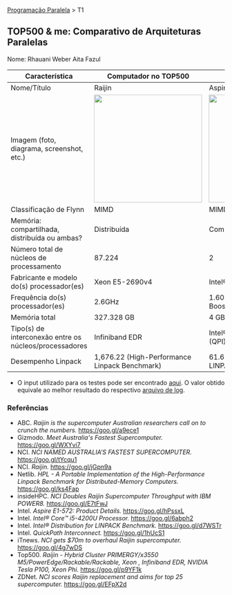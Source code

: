 [Programação Paralela](https://github.com/AndreaInfUFSM/elc139-2018a) > T1

TOP500 & me: Comparativo de Arquiteturas Paralelas
--------------------------------------------------

Nome: Rhauani Weber Aita Fazul

| Característica                                            | Computador no TOP500  | Meu computador  |
| --------------------------------------------------------- | --------------------- | --------------- |
| Nome/Título                                               | Raijin                | Aspire E1-572   |
| Imagem (foto, diagrama, screenshot, etc.)                 | <img src="http://nci.org.au/wp-content/uploads/2013/06/NCRIS-Raijin2-3-768x506.jpg" width="250"> | <img src="https://global-download.acer.com/Image/ModelPictures/Notebook/Aspire%20E1-572.png" width="250"> |
| Classificação de Flynn                                    | MIMD                  | MIMD            |
| Memória: compartilhada, distribuída ou ambas?             | Distribuída           | Compartilhada   |
| Número total de núcleos de processamento                  | 87.224                | 2               |
| Fabricante e modelo do(s) processador(es)                 | Xeon E5-2690v4        | Intel® Core™ i5-4200U |
| Frequência do(s) processador(es)                          | 2.6GHz                | 1.60GHz ~ 2,60GHz (Turbo Boost) |
| Memória total                                             | 327.328 GB            | 4 GB             |
| Tipo(s) de interconexão entre os núcleos/processadores    | Infiniband EDR        | Intel® QuickPath Interconnect (QPI) |
| Desempenho Linpack                                        | 1,676.22 (High-Performance Linpack Benchmark) | 61.6771* (Intel® Distribution for LINPACK Benchmark) |


* O input utilizado para os testes pode ser encontrado [aqui](https://github.com/rwfazul/elc139-2018a/blob/master/trabalhos/t1/input.txt). O valor obtido equivale ao melhor resultado do respectivo [arquivo de log](https://github.com/rwfazul/elc139-2018a/blob/master/trabalhos/t1/log_output.txt).

### Referências
- ABC. <i>Raijin is the supercomputer Australian researchers call on to crunch the numbers.</i> https://goo.gl/a9ece1
- Gizmodo. <i>Meet Australia's Fastest Supercomputer.</i> https://goo.gl/WXYvi7
- NCI. <i>NCI NAMED AUSTRALIA’S FASTEST SUPERCOMPUTER.</i> https://goo.gl/tYcqu1
- NCI. <i>Raijin.</i> https://goo.gl/jGpn9a
- Netlib. <i>HPL - A Portable Implementation of the High-Performance Linpack Benchmark for Distributed-Memory Computers.</i> https://goo.gl/ks4Fap
- insideHPC. <i>NCI Doubles Raijin Supercomputer Throughput with IBM POWER8.</i> https://goo.gl/E7tFwJ
- Intel. <i>Aspire E1-572: Product Details.</i> https://goo.gl/hPssxL
- Intel. <i>Intel® Core™ i5-4200U Processor.</i> https://goo.gl/6abph2
- Intel. <i>Intel® Distribution for LINPACK Benchmark.</i> https://goo.gl/d7WSTr
- Intel. <i>QuickPath Interconnect.</i> https://goo.gl/1hUcS1
- iTnews. <i>NCI gets $70m to overhaul Raijin supercomputer.</i> https://goo.gl/4g7wDS
- Top500. <i>Raijin - Hybrid Cluster PRIMERGY/x3550 M5/PowerEdge/Rackable/Rackable, Xeon , Infiniband EDR, NVIDIA Tesla P100, Xeon Phi.</i> https://goo.gl/p9YF1k
- ZDNet. <i>NCI scores Raijin replacement and aims for top 25 supercomputer.</i> https://goo.gl/EFpX2d
